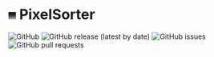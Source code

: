 # <img src="Images/icon.png" alt="Icon" width="15px" /> PixelSorter

![GitHub](https://img.shields.io/badge/license-MIT-green)
![GitHub release (latest by date)](https://img.shields.io/github/v/release/nnmarcoo/PixelSorter)
![GitHub issues](https://img.shields.io/github/issues/nnmarcoo/PixelSorter)
![GitHub pull requests](https://img.shields.io/github/issues-pr/nnmarcoo/PixelSorter)
